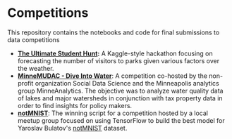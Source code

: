 # Competitions

This repository contains the notebooks and code for final submissions to data competitions

- **[The Ultimate Student Hunt](https://datahack.analyticsvidhya.com/contest/the-ultimate-student-hunt/):** A Kaggle-style hackathon focusing on forecasting the number of visitors to parks given various factors over the weather.
- **[MinneMUDAC - Dive Into Water](http://minneanalytics.org/diving-into-water-data-the-outcomes-of-minnemudac/)**: A competition co-hosted by the non-profit organization Social Data Science and the Minneapolis analytics group MinneAnalytics.  The objective was to analyze water quality data of lakes and major watersheds in conjunction with tax property data in order to find insights for policy makers.
- **[notMNIST](https://github.com/JeffMacaluso/Competitions/blob/master/notMNIST-tf.py)**: The winning script for a competition hosted by a local meetup group focused on using TensorFlow to build the best model for Yaroslav Bulatov's [notMNIST](http://yaroslavvb.blogspot.com/2011/09/notmnist-dataset.html) dataset.